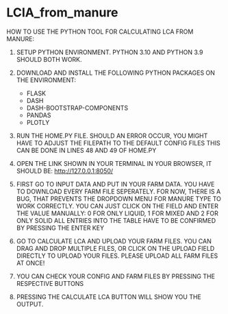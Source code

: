 # LCIA_from_manure

HOW TO USE THE PYTHON TOOL FOR CALCULATING LCA FROM MANURE:

1. SETUP PYTHON ENVIRONMENT. PYTHON 3.10 AND PYTHON 3.9 SHOULD BOTH WORK.

2. DOWNLOAD AND INSTALL THE FOLLOWING PYTHON PACKAGES ON THE ENVIRONMENT:
	- FLASK
	- DASH
	- DASH-BOOTSTRAP-COMPONENTS
	- PANDAS
	- PLOTLY

3. RUN THE HOME.PY FILE.
	SHOULD AN ERROR OCCUR, YOU MIGHT HAVE TO ADJUST THE FILEPATH TO THE DEFAULT CONFIG FILES
	THIS CAN BE DONE IN LINES 48 AND 49 OF HOME.PY

4. OPEN THE LINK SHOWN IN YOUR TERMINAL IN YOUR BROWSER, IT SHOULD BE: http://127.0.0.1:8050/

5. FIRST GO TO INPUT DATA AND PUT IN YOUR FARM DATA. YOU HAVE TO DOWNLOAD EVERY FARM FILE SEPERATELY.
	FOR NOW, THERE IS A BUG, THAT PREVENTS THE DROPDOWN MENU FOR MANURE TYPE TO WORK CORRECTLY.
	YOU CAN JUST CLICK ON THE FIELD AND ENTER THE VALUE MANUALLY:
	0 FOR ONLY LIQUID, 1 FOR MIXED AND 2 FOR ONLY SOLID
	ALL ENTRIES INTO THE TABLE HAVE TO BE CONFIRMED BY PRESSING THE ENTER KEY

6. GO TO CALCULATE LCA AND UPLOAD YOUR FARM FILES. YOU CAN DRAG AND DROP MULTIPLE FILES, OR CLICK ON THE UPLOAD FIELD
	DIRECTLY TO UPLOAD YOUR FILES. PLEASE UPLOAD ALL FARM FILES AT ONCE!

7. YOU CAN CHECK YOUR CONFIG AND FARM FILES BY PRESSING THE RESPECTIVE BUTTONS

8. PRESSING THE CALCULATE LCA BUTTON WILL SHOW YOU THE OUTPUT.
